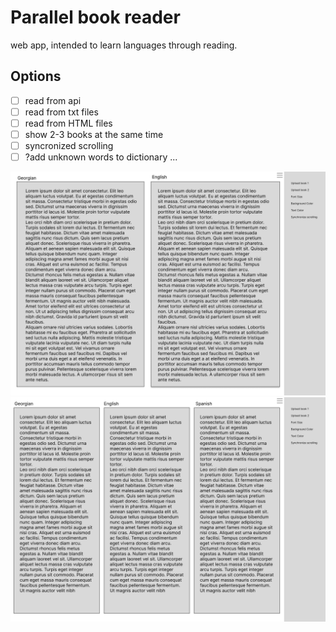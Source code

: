 # Parallel book reader

web app, intended to learn languages through reading. 

## Options
- [ ] read from api
- [ ] read from txt files
- [ ] read from HTML files
- [ ] show 2-3 books at the same time
- [ ] syncronized scrolling
- [ ] ?add unknown words to dictionary
... 

![view mode 2](https://github.com/DavidTbilisi/parallel-book-reader/blob/main/Desktop%20-%201.png?raw=true)
![view mode 3](https://github.com/DavidTbilisi/parallel-book-reader/blob/main/Desktop%20-%202.png?raw=true)

